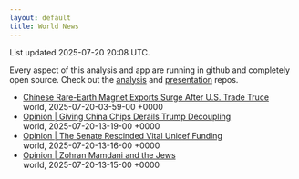 ```yaml
---
layout: default
title: World News
---
```


<div markdown="0">
<div class="byline small text-muted">List updated <span class="datetime">2025-07-20 20:08 UTC</span>.</div>

<p>Every aspect of this analysis and app are running in github and completely open source. Check out the <a href="https://github.com/Castro-Media/Analysis">analysis</a> and <a href="https://github.com/Castro-Media/TopStoryReview.com">presentation</a> repos.</p>
<ul>
<li><a href='https://www.wsj.com/world/asia/chinese-rare-earth-magnet-exports-surge-after-u-s-trade-truce-f9f6e059'>Chinese Rare-Earth Magnet Exports Surge After U.S. Trade Truce</a><div class='byline small text-muted'>world, <span class="datetime">2025-07-20-03-59-00 +0000</span></div></li>
<li><a href='https://www.wsj.com/opinion/giving-china-chips-derails-trump-decoupling-4a4aa6cd'>Opinion | Giving China Chips Derails Trump Decoupling</a><div class='byline small text-muted'>world, <span class="datetime">2025-07-20-13-19-00 +0000</span></div></li>
<li><a href='https://www.wsj.com/opinion/the-senate-rescinded-vital-unicef-funding-765ad5d0'>Opinion | The Senate Rescinded Vital Unicef Funding</a><div class='byline small text-muted'>world, <span class="datetime">2025-07-20-13-16-00 +0000</span></div></li>
<li><a href='https://www.wsj.com/opinion/zohran-mamdani-and-the-jews-14af43f4'>Opinion | Zohran Mamdani and the Jews</a><div class='byline small text-muted'>world, <span class="datetime">2025-07-20-13-15-00 +0000</span></div></li>
</ul>
</div>
